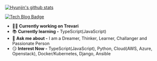 [![Hyunjin's github stats](https://github-readme-stats.vercel.app/api?username=hyunjin-jeong)](https://github.com/hyunjin-jeong/github-readme-stats)

[![Tech Blog Badge](http://img.shields.io/badge/-Tech%20blog-blueviolet?style=flat&logo=github&link=https://simpleisit.tistory.com//)](https://simpleisit.tistory.com/)

- 👨‍💻 **Currently working on Trevari** <br>
- 📚 **Currently learning -** TypeScript(JavaScript) <br>
- 💬 **Ask me about -** I am a Dreamer, Thinker, Learner, Challanger and Passionate Person <br>
- 😏 **Interest Now -** TypeScript(JavaScript), Python, Cloud(AWS, Azure, Openstack), Docker/Kubernetes, Django, Ansible <br>

<!--
**HyunJin-Jeong/HyunJin-Jeong** is a ✨ _special_ ✨ repository because its `README.md` (this file) appears on your GitHub profile.

Here are some ideas to get you started:

### Hi there 👋

[![Hyunjin's github stats](https://github-readme-stats.vercel.app/api?username=hyunjin-jeong)](https://github.com/hyunjin-jeong/github-readme-stats)

[![Portfoilio](https://img.shields.io/badge/Notion-black?logo=notion)](https:///)
[![Tech Blog Badge](http://img.shields.io/badge/-Tech%20blog-blueviolet?style=flat&logo=github&link=https://simpleisit.tistory.com//)](https://simpleisit.tistory.com/)

- 🌱 I’m currently learning ...
- 👯 I’m looking to collaborate on ...
- 🔭 I’m currently working on Trevari
- 🤔 I’m looking for help with ...
- 💬 Ask me about ...
- 📫 How to reach me: ...
- 😄 Pronouns: ...
- ⚡ Fun fact: ...
-->
